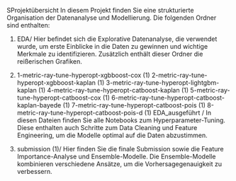 SProjektübersicht
In diesem Projekt finden Sie eine strukturierte Organisation der Datenanalyse und Modellierung. Die folgenden Ordner sind enthalten:

1. EDA/
Hier befindet sich die Explorative Datenanalyse, die verwendet wurde, um erste Einblicke in die Daten zu gewinnen und wichtige Merkmale zu identifizieren.
Zusätzlich enthält dieser Ordner die reißerischen Grafiken.

2. 1-metric-ray-tune-hyperopt-xgbboost-cox (1)
2-metric-ray-tune-hyperopt-xgbboost-kaplan (1)
3-metric-ray-tune-hyperopt-lightgbm-kaplan (1)
4-metric-ray-tune-hyperopt-catboost-kaplan (1)
5-metric-ray-tune-hyperopt-catboost-cox (1)
6-metric-ray-tune-hyperopt-catboost-kaplan-bayede (1)
7-metric-ray-tune-hyperopt-catboost-pois (1)
8-metric-ray-tune-hyperopt-catboost-pois-d (1)
EDA_ausgeführt
/
In diesen Dateien finden Sie alle Notebooks zum Hyperparameter-Tuning. Diese enthalten auch Schritte zum Data Cleaning und Feature Engineering, um die Modelle optimal auf die Daten abzustimmen.

3. submission (1)/
Hier finden Sie die finale Submission sowie die Feature Importance-Analyse und Ensemble-Modelle. Die Ensemble-Modelle kombinieren verschiedene Ansätze, um die Vorhersagegenauigkeit zu verbessern.
